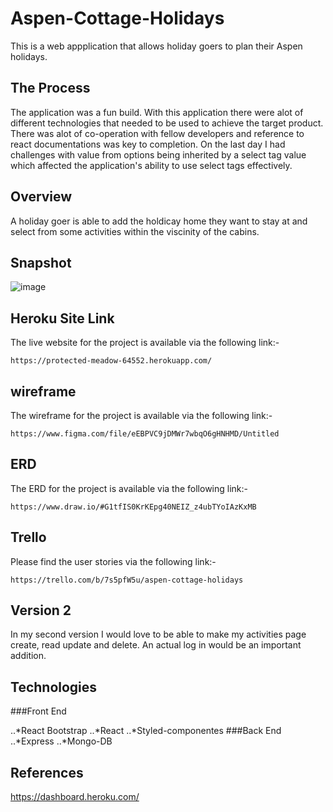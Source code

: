 # Aspen-Cottage-Holidays
This is a web appplication that allows holiday goers to plan their Aspen holidays. 

## The Process
The application was a fun build. With this application there were alot of different technologies that needed to be used to achieve the target product. There was alot of co-operation with fellow developers and reference to react documentations was key to completion. On the last day I had challenges with value from options being inherited by a select tag value which affected the application's ability to use select tags effectively. 

## Overview
A holiday goer is able to add the holdicay home they want to stay at and select from some activities within the viscinity of the cabins. 

## Snapshot
![image](https://user-images.githubusercontent.com/35582310/42146632-f847150c-7d96-11e8-8ab2-6f95bdef958d.png)

## Heroku Site Link
The live website for the project is available via the following link:-
```
https://protected-meadow-64552.herokuapp.com/

```
## wireframe
The wireframe for the project is available via the following link:-
```
https://www.figma.com/file/eEBPVC9jDMWr7wbqO6gHNHMD/Untitled

```
## ERD
The ERD for the project is available via the following link:-
```
https://www.draw.io/#G1tfIS0KrKEpg40NEIZ_z4ubTYoIAzKxMB

```


## Trello

Please find the user stories via the following link:-
```
https://trello.com/b/7s5pfW5u/aspen-cottage-holidays

```
## Version 2
In my second version I would love to be able to make my activities page create, read update and delete. An actual log in would be an important addition. 

## Technologies
###Front End

..*React Bootstrap
..*React
..*Styled-componentes
###Back End
..*Express
..*Mongo-DB
## References

https://dashboard.heroku.com/




